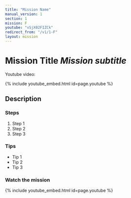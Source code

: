 ```yaml
---
title: "Mission Name"
manual_version: 1
section: 1
mission: F
youtube: "vSjX02FIZCk"
redirect_from: "/v1/1-F"
layout: mission
---
```




# Mission Title *Mission subtitle*

Youtube video: 

{% include youtube_embed.html id=page.youtube %}

## Description

### Steps

1. Step 1
2. Step 2
3. Step 3

### Tips

* Tip 1
* Tip 2
* Tip 3

### Watch the mission

{% include youtube_embed.html id=page.youtube %}



